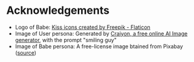 # Acknowledgements
* Logo of Babe: <a href="https://www.flaticon.com/free-icons/kiss" title="kiss icons">Kiss icons created by Freepik - Flaticon</a>
* Image of User persona: Generated by <a href="https://www.craiyon.com/" title="kiss icons">Craiyon, a free online AI Image generator</a>, with the prompt "smiling guy"
* Image of Babe persona: A free-license image btained from Pixabay ([source](https://pixabay.com/illustrations/fantasy-mona-lisa-smoking-rebellion-4065830/))
